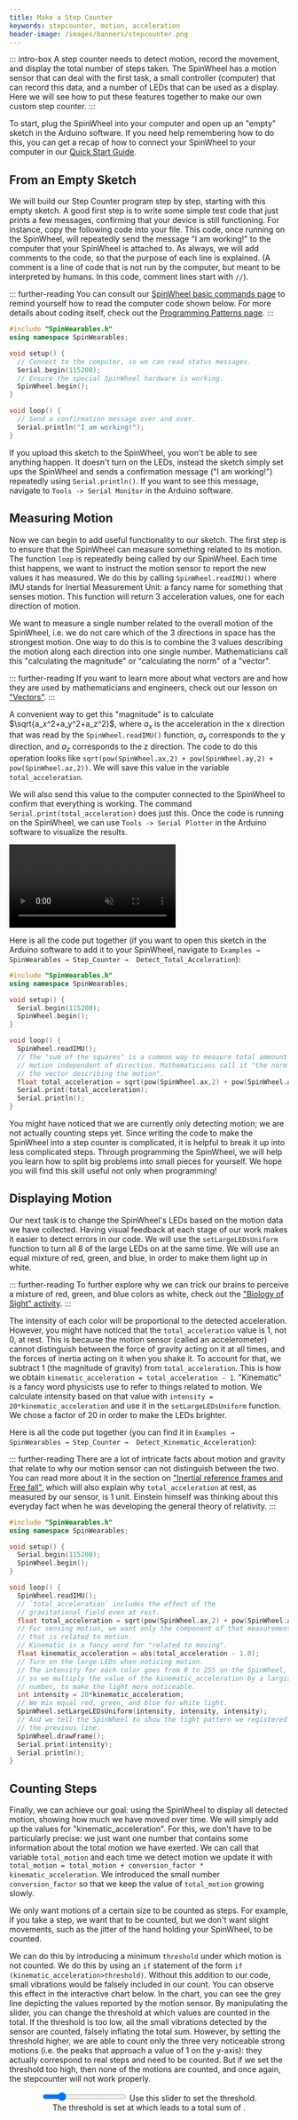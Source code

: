 ```yaml
---
title: Make a Step Counter
keywords: stepcounter, motion, acceleration
header-image: /images/banners/stepcounter.png 
---
```


::: intro-box
A step counter needs to detect motion,
record the movement,
and display the total number of steps taken.
The SpinWheel has a motion sensor that can deal with the first task,
a small controller (computer) that can record this data,
and a number of LEDs that can be used as a display.
Here we will see how to put these features together to make our own custom step counter.
:::

To start, plug the SpinWheel into your computer and open up an "empty" sketch in the Arduino software. If you need help remembering how to do this, you can get a recap of how to connect your SpinWheel to your computer in our [Quick Start Guide](/quickstart).

## From an Empty Sketch

We will build our Step Counter program step by step, starting with this empty sketch.
A good first step is to write some simple test code that just prints a few messages, confirming that your device is still functioning. For instance, copy the following code into your file. This code, once running on the SpinWheel, will repeatedly send the message "I am working!" to the computer that your SpinWheel is attached to. As always, we will add comments to the code, so that the purpose of each line is explained. (A comment is a line of code that is not run by the computer, but meant to be interpreted by humans. In this code, comment lines start with `//`).

::: further-reading
You can consult our [SpinWheel basic commands page](/basics) to remind yourself how to read the computer code shown below. For more details about coding itself, check out the [Programming Patterns page](/progpatterns).
:::

```cpp
#include "SpinWearables.h"
using namespace SpinWearables;

void setup() {
  // Connect to the computer, so we can read status messages.
  Serial.begin(115200);
  // Ensure the special SpinWheel hardware is working.
  SpinWheel.begin();  
}

void loop() {
  // Send a confirmation message over and over.
  Serial.println("I am working!"); 
}
```

If you upload this sketch to the SpinWheel, you won't be able to see anything happen. 
It doesn't turn on the LEDs, instead the sketch simply set ups the SpinWheel and sends a confirmation message ("I am working!") repeatedly using `Serial.println()`. 
If you want to see this message, navigate to `Tools -> Serial Monitor` in the Arduino software. 

## Measuring Motion

Now we can begin to add useful functionality to our sketch.
The first step is to ensure that the SpinWheel can measure something related to its motion.
The function `loop` is repeatedly being called by our SpinWheel. Each time thist happens, we want
to instruct the motion sensor to report the new values it has measured.
We do this by calling `SpinWheel.readIMU()` where IMU stands for Inertial Measurement Unit:
a fancy name for something that senses motion. This function will return 3 acceleration values, one for each direction of motion.

<!--TODO: Explain the directions of motion a little more here or link to vectors here instead of below? -->

We want to measure a single number related to the overall motion of the SpinWheel,
i.e. we do not care which of the 3 directions in space has the strongest motion.
One way to do this is to combine the 3 values describing the motion along each direction into one single number.
Mathematicians call this "calculating the magnitude" or "calculating the norm" of a "vector".

::: further-reading
If you want to learn more about what vectors are and how they are used by mathematicians and engineers, check out our lesson on ["Vectors"](/vectors).
:::

A convenient way to get this "magnitude" is to calculate $\sqrt{a_x^2+a_y^2+a_z^2}$,
where $a_x$ is the acceleration in the x direction that was read by the `SpinWheel.readIMU()` function, $a_y$ corresponds to the y direction, and $a_z$ corresponds to the z direction.
The code to do this operation looks like `sqrt(pow(SpinWheel.ax,2) + pow(SpinWheel.ay,2) + pow(SpinWheel.az,2))`.
We will save this value in the variable `total_acceleration`.

We will also send this value to the computer connected to the SpinWheel to confirm that everything is working. The command `Serial.print(total_acceleration)` does just this. Once the code is running on the SpinWheel,  we can use `Tools -> Serial Plotter` in the Arduino software to visualize the results.

<video src="/images/bookpics/stepcounter_nolights.mp4" muted autoplay playsinline loop></video>

Here is all the code put together (if you want to open this sketch in the Arduino software to add it to your SpinWheel, navigate to `Examples → SpinWearables → Step_Counter →  Detect_Total_Acceleration`):

```cpp
#include "SpinWearables.h"
using namespace SpinWearables;

void setup() {
  Serial.begin(115200);
  SpinWheel.begin();
}

void loop() {
  SpinWheel.readIMU();
  // The "sum of the squares" is a common way to measure total ammount of
  // motion independent of direction. Mathematicians call it "the norm of
  // the vector describing the motion".
  float total_acceleration = sqrt(pow(SpinWheel.ax,2) + pow(SpinWheel.ay,2) + pow(SpinWheel.az,2));
  Serial.print(total_acceleration);
  Serial.println();
}
```

You might have noticed that we are currently only detecting motion; we are not actually counting steps yet. Since writing the code to make the SpinWheel into a step counter is complicated, it is helpful to break it up into less complicated steps. Through programming the SpinWheel, we will help you learn how to split big problems into small pieces for yourself. We hope you will find this skill useful not only when programming!

## Displaying Motion

Our next task is to change the SpinWheel's LEDs based on the motion data we have collected. Having visual feedback at each stage of our work makes it easier to detect errors in our code. We will use the `setLargeLEDsUniform` function to turn all 8 of the large LEDs on at the same time. We will use an equal mixture of red, green, and blue, in order to make them light up in white.

::: further-reading
To further explore why we can trick our brains to perceive a mixture of red, green, and blue colors as white, check out the ["Biology of Sight" activity](/sight).
:::

The intensity of each color will be proportional to the detected acceleration. However, you might have noticed that the `total_acceleration` value is 1, not 0, at rest. This is because the motion sensor (called an accelerometer) cannot distinguish between the force of gravity acting on it at all times, and the forces of inertia acting on it when you shake it.
To account for that, we subtract 1 (the magnitude of gravity) from `total_acceleration`.
This is how we obtain `kinematic_acceleration = total_acceleration - 1`. "Kinematic" is a fancy word physicists use to refer to things related to motion. We calculate intensity based on that value with `intensity = 20*kinematic_acceleration` and use it in the `setLargeLEDsUniform` function. We chose a factor of 20 in order to make the LEDs brighter.

Here is all the code put together (you can find it in `Examples → SpinWearables → Step_Counter →  Detect_Kinematic_Acceleration`):

::: further-reading
There are a lot of intricate facts about motion and gravity that relate to why our motion sensor can not distinguish between the two. You can read more about it in the section on ["Inertial reference frames and Free fall"](./inertia), which will also explain why `total_acceleration` at rest, as measured by our sensor, is 1 unit. Einstein himself was thinking about this everyday fact when he was developing the general theory of relativity.
:::

```cpp
#include "SpinWearables.h"
using namespace SpinWearables;

void setup() {
  Serial.begin(115200);
  SpinWheel.begin();
}

void loop() {
  SpinWheel.readIMU();
  // `total_acceleration` includes the effect of the 
  // gravitational field even at rest. 
  float total_acceleration = sqrt(pow(SpinWheel.ax,2) + pow(SpinWheel.ay,2) + pow(SpinWheel.az,2));
  // For sensing motion, we want only the component of that measurement
  // that is related to motion.
  // Kinematic is a fancy word for "related to moving".
  float kinematic_acceleration = abs(total_acceleration - 1.0); 
  // Turn on the large LEDs when noticing motion.
  // The intensity for each color goes from 0 to 255 on the SpinWheel,
  // so we multiply the value of the kinematic_acceleration by a largish
  // number, to make the light more noticeable.
  int intensity = 20*kinematic_acceleration;
  // We mix equal red, green, and blue for white light.
  SpinWheel.setLargeLEDsUniform(intensity, intensity, intensity);
  // And we tell the SpinWheel to show the light pattern we registered on
  // the previous line.
  SpinWheel.drawFrame();
  Serial.print(intensity);
  Serial.println();
}
```

## Counting Steps

Finally, we can achieve our goal: using the SpinWheel to display all detected motion, showing how much we have moved over time. We will simply add up the values for "kinematic_acceleration". For this, we don't have to be particularly precise: we just want one number that contains some information about the total motion we have exerted. We can call that variable `total_motion` and each time we detect motion we update it with `total_motion = total_motion + conversion_factor * kinematic_acceleration`. We introduced the small number `conversion_factor` so that we keep the value of `total_motion` growing slowly.


We only want motions of a certain size to be counted as steps. For example, if you take a step, we want that to be counted, but we don't want slight movements, such as the jitter of the hand holding your SpinWheel, to be counted.

We can do this by introducing a minimum `threshold` under which motion is not counted.
We do this by using an `if` statement of the form `if (kinematic_acceleration>threshold)`.
Without this addition to our code, small vibrations would be falsely included in our count.
You can observe this effect in the interactive chart below.
In the chart, you can see the grey line depicting the values reported by the motion sensor.
By manipulating the slider, you can change the threshold at which values are counted in the total.
If the threshold is too low, all the small vibrations detected by the sensor are counted,
falsely inflating the total sum.
However, by setting the threshold higher, we are able to count only the three very noticeable strong motions (i.e. the peaks that approach a value of 1 on the y-axis):
they actually correspond to real steps and need to be counted.
But if we set the threshold too high, then none of the motions are counted, and once again, the stepcounter will not work properly.

<!--TODO: Make the plot fit with the rest of the aesthetics. Maybe use rough.js -->

<script src='/chart/Chart.bundle.min.js'></script>
<div style="text-align:center">
<div><input style="width:30%;" type="range" min="0" max="100" value="20" id="thrSlider"> Use this slider to set the threshold.</div>
<div>The threshold is set at <code id="thrView"></code> which leads to a total sum of <code id="thrSum"></code>.</div>
</div>
<div style="width:100%;height:200px;">
<canvas id="thresholdchart"></canvas>
</div>
<script>
var thrSlider = document.getElementById('thrSlider');
var thrView = document.getElementById('thrView');
var thrSum = document.getElementById('thrSum');
function thrUpdate() {
  var t = thrSlider.value/100;
  thrChart.data.datasets[0].data.fill(t);
  thrChart.update()
  thrView.innerHTML = t;
  thrSum.innerHTML = samples.filter(x=>x>t).reduce((a,b)=>a+b,0).toFixed(1);
}
thrSlider.oninput = thrUpdate;
var samples = Array(40).fill(0).map((x,i)=>Math.random()*0.25);
samples[10] = 0.8;
samples[11] = 0.9;
samples[12] = 0.7;
samples[20] = 0.7;
samples[21] = 0.9;
samples[22] = 0.8;
samples[30] = 0.9;
samples[31] = 0.7;
samples[32] = 0.8;
var indices = Array(40).fill(0).map((x,i)=>'');
var threshold = Array(40).fill(0.2);
var ctx = document.getElementById('thresholdchart').getContext('2d');
var thrChart = new Chart(ctx, {
    type: 'line',
    data: {
        labels: indices,
        datasets: [{
            label: 'threshold',
            data: threshold,
            fill: false,
            pointRadius: 0,
            borderColor: 'red'
          },{
            label: 'motion measurements',
            data: samples,
            fill: false,
            pointRadius: 0,
            borderColor: '#ccc'
        }]
    },
    options: {
        maintainAspectRatio: false,
        tooltips: {enabled: false},
        scales: {
            xAxes: [{
                scaleLabel: {labelString: 'time', display: true},
                ticks: {
                    min:0,
                    max:40
                },
                gridLines: {display: false}
            }],
            yAxes: [{
                scaleLabel: {labelString: 'value', display: true},
                ticks: {
                    min:0,
                    max:1
                },
                gridLines: {display: false}
            }]
        }
    }
});
thrUpdate();
</script>

Finally, we use the 12 smaller LEDs in order to show the value of `total_motion`. If `total_motion` is 1, we light up only the first LED. If it is 5, we light up the first five LEDs, and so on. We use the `SpinWheel.setSmallLEDs()` function to do this.

Below you can see the code in its entirety, and <a href="#stepcounter-sim1">at the bottom of the page</a> you can try running it on a virtual SpinWheel. To add this code to your SpinWheel, go to `Examples → SpinWearables → Step_Counter →  Fancy_Step_Counter`):


```cpp
#include "SpinWearables.h"
using namespace SpinWearables;

void setup() {
  Serial.begin(115200);
  SpinWheel.begin();
}

float total_motion = 0;
float threshold = 0.1;
float conversion_factor = 0.01;

void loop() {
  SpinWheel.readIMU();
  float total_acceleration = sqrt(pow(SpinWheel.ax,2) + pow(SpinWheel.ay,2) + pow(SpinWheel.az,2));
  float kinematic_acceleration = abs(total_acceleration - 1.0); 
  int intensity = 20*kinematic_acceleration;
  SpinWheel.setLargeLEDsUniform(intensity, intensity, intensity);
  // Accumulate all of the motion readings over time in a single number.
  // To avoid false readings, perform the accumulation only if the motion
  // was sufficiently strong.
  if (kinematic_acceleration>threshold) {
    total_motion = total_motion+conversion_factor*kinematic_acceleration;
  }
  // Display how much you have moved, by turning on the corresponding
  // number of small LEDs.
  SpinWheel.setSmallLEDs(0,total_motion,255,255,255);
  SpinWheel.drawFrame();
  Serial.print(total_motion);
  Serial.println();
}
```

You might need to experiment with the value of `conversion_factor` in order to make your device present the total number of steps in a way you like. In the video below, we have also changed some of the colors. Can you do something similar? Under the video, there is a widget which you can use to experiment with this code in your browser without needing a physical SpinWheel.
 
<video src="/images/bookpics/stepcounter_final.mp4" muted autoplay playsinline loop></video>

::: further-reading
Other interesting features would be to show different colors when the detected acceleration is too small to be counted. Moreover, you can use the colors of the small LEDs to give more information. For instance, this is one way that you can modify the code that we presented to allow your step counter to display a count of your steps past 12. Another way you could do this is modify the device so the LEDs only light up every 10, or 100 steps.
:::

## Virtual SpinWheel

You can use this simulation of a SpinWheel to play with the code without uploading it to a physical device. After clicking "Run", you can grab the image of the SpinWheel and shake it to have the virtual device respond to that motion. Try to play with the threshold value, change colors, and even change how quickly the small LEDs turn on.

<link rel="stylesheet" href="/simspinwheel/simspinwheel.css">
<script src='/simspinwheel/simspinwheel.js'></script>

<div class="ssw-codecontent" markdown=0 id="stepcounter-sim1">
<textarea class="ssw-codeblock">
float total_motion = 0;
float threshold = 0.1;
float conversion_factor = 0.2;
</textarea>
<pre class="ssw-codeblock">

void loop() {
  SpinWheel.readIMU();
</pre>
<textarea class="ssw-codeblock">
  float total_acceleration = sqrt(pow(SpinWheel.ax,2)
                                 +pow(SpinWheel.ay,2)
                                 +pow(SpinWheel.az,2));
</textarea>
<pre class="ssw-codeblock">
  float kinematic_acceleration = abs(total_acceleration - 1.0); 
</pre>
<textarea class="ssw-codeblock">
  int intensity = 2000*kinematic_acceleration;
  SpinWheel.setLargeLEDsUniform(intensity, 0, intensity);
</textarea>
<pre class="ssw-codeblock">
  if (kinematic_acceleration>threshold) {
    total_motion = total_motion+conversion_factor*kinematic_acceleration;
  }
</pre>
<textarea class="ssw-codeblock">
  SpinWheel.setSmallLEDs(0,total_motion,255,0,0);
</textarea>
<pre class="ssw-codeblock">
  SpinWheel.drawFrame();
}
</pre>
</div>
